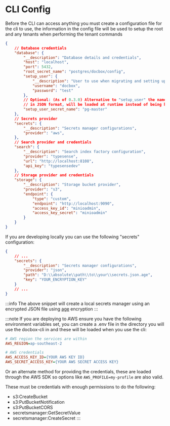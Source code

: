 # CLI Config

Before the CLI can access anything you must create a configuration file for the cli to use, the information in the config file will be used to setup the root and any 
tenants when performing the tenant commands



```json title="cli-config.json"
{
    // Database credentials
    "database": {
        "__description": "Database details and credentials",
        "host": "localhost",
        "port": 5432,
        "root_secret_name": "postgres/docbox/config",
        "setup_user": {
            "__description": "User to use when migrating and setting up database, should have higher permissions",
            "username": "docbox",
            "password": "test"
        },
        // Optional: (As of 0.3.0) Alternative to "setup_user" the name of a secret that contains the username and password
        // in JSON format, will be loaded at runtime instead of being baked into the config
        "setup_user_secret_name": "pg-master"
    },
    // Secrets provider
    "secrets": {
        "__description": "Secrets manager configurations",
        "provider": "aws",
    },
    // Search provider and credentials
    "search": {
        "__description": "Search index factory configuration",
        "provider": "typesense",
        "url": "http://localhost:8108",
        "api_key": "typesensedev"
    },
    // Storage provider and credentials
    "storage": {
        "__description": "Storage bucket provider",
        "provider": "s3",
        "endpoint": {
            "type": "custom",
            "endpoint": "http://localhost:9090",
            "access_key_id": "minioadmin",
            "access_key_secret": "minioadmin"
        }
    }
}
```

If you are developing locally you can use the following "secrets" configuration:

```json title="cli-config.json"
{
    // ...
    "secrets": {
        "__description": "Secrets manager configurations",
        "provider": "json",
        "path": "D:\\absolute\\path\\to\\your\\secrets.json.age",
        "key": "YOUR_ENCRYPTION_KEY"
    }
    // ...
}
```

:::info
The above snippet will create a local secrets manager using an encrypted JSON file using [age](https://github.com/FiloSottile/age) encryption
:::


:::note 
If you are deploying to AWS ensure you have the following environment variables set, you
can create a .env file in the directory you will use the docbox-cli in and these will be 
loaded when you use the cli:
```ini
# AWS region the services are within
AWS_REGION=ap-southeast-2

# AWS credentials
AWS_ACCESS_KEY_ID={YOUR AWS KEY ID}
AWS_SECRET_ACCESS_KEY={YOUR AWS SECRET ACCESS KEY}
```

Or an alternate method for providing the credentials, these are loaded through the AWS SDK
so options like `AWS_PROFILE=my-profile` are also valid.

These must be credentials with enough permissions to do the following:
- s3:CreateBucket
- s3:PutBucketNotification
- s3:PutBucketCORS
- secretsmanager:GetSecretValue
- secretsmanager:CreateSecret
:::
